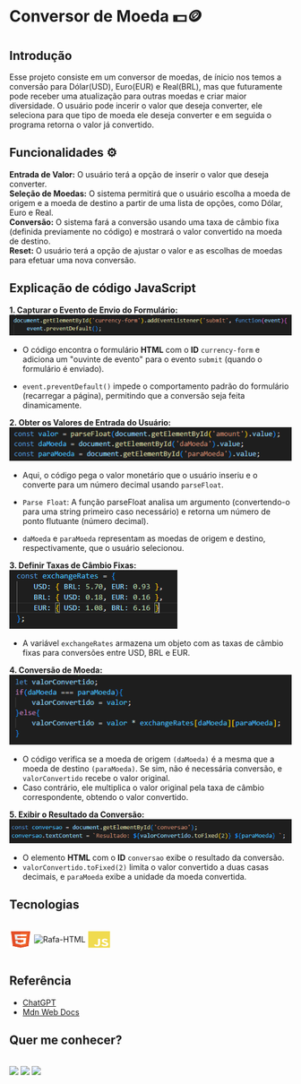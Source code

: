 # **Conversor de Moeda 💵🪙**
## **Introdução**
Esse projeto consiste em um conversor de moedas, de ínicio nos temos a conversão para Dólar(USD), Euro(EUR) e Real(BRL), mas que futuramente pode receber uma atualização para outras moedas e criar maior diversidade.
O usuário pode incerir o valor que deseja converter, ele seleciona para que tipo de moeda ele deseja converter e em seguida o programa retorna o valor já convertido.

## **Funcionalidades** ⚙️
**Entrada de Valor:** 
O usuário terá a opção de inserir o valor que deseja converter.
<br>
**Seleção de Moedas:** 
O sistema permitirá que o usuário escolha a moeda de origem e a moeda de destino a partir de uma lista de opções, como Dólar, Euro e Real.
<br>
**Conversão:**
 O sistema fará a conversão usando uma taxa de câmbio fixa (definida previamente no código) e mostrará o valor convertido na moeda de destino.
<br>
**Reset:**
O usuário terá a opção de ajustar o valor e as escolhas de moedas para efetuar uma nova conversão.


## **Explicação de código JavaScript**
**1. Capturar o Evento de Envio do Formulário:**
![](img/img1.png)

* O código encontra o formulário **HTML** com o **ID** ``currency-form`` e adiciona um "ouvinte de evento" para o evento ``submit`` (quando o formulário é enviado).

* ``event.preventDefault()`` impede o comportamento padrão do formulário (recarregar a página), permitindo que a conversão seja feita dinamicamente.

**2. Obter os Valores de Entrada do Usuário:**
<br>
![](img/img2.png)

* Aqui, o código pega o valor monetário que o usuário inseriu e o converte para um número decimal usando ``parseFloat``.

* ``Parse Float``: A função parseFloat analisa um argumento (convertendo-o para uma string primeiro caso necessário) e retorna um número de ponto flutuante (número decimal).

* ``daMoeda`` e ``paraMoeda`` representam as moedas de origem e destino, respectivamente, que o usuário selecionou.

**3. Definir Taxas de Câmbio Fixas:**
<br>
![](img/img3.png)
* A variável ``exchangeRates`` armazena um objeto com as taxas de câmbio fixas para conversões entre USD, BRL e EUR.

**4. Conversão de Moeda:**
<br>
![](img/img4.png)

* O código verifica se a moeda de origem ``(daMoeda)`` é a mesma que a moeda de destino ``(paraMoeda)``. Se sim, não é necessária conversão, e ``valorConvertido`` recebe o valor original.
* Caso contrário, ele multiplica o valor original pela taxa de câmbio correspondente, obtendo o valor convertido.

**5. Exibir o Resultado da Conversão:**
<br>
![](img/img5.png)

* O elemento **HTML** com o **ID** ``conversao`` exibe o resultado da conversão.
* ``valorConvertido.toFixed(2)`` limita o valor convertido a duas casas decimais, e ``paraMoeda`` exibe a unidade da moeda convertida.

## **Tecnologias**
 
<div style="display: inline_block"><br>
   <img align="center" alt="Rafa-HTML" height="30" width="40" src="https://raw.githubusercontent.com/devicons/devicon/master/icons/html5/html5-original.svg">
   <img align="center" alt="Rafa-HTML" height="30" width="40" src="https://cdn.jsdelivr.net/gh/devicons/devicon@latest/icons/css3/css3-original.svg">
   <img align="center" alt="Rafa-Js" height="30" width="40" src="https://raw.githubusercontent.com/devicons/devicon/master/icons/javascript/javascript-plain.svg">
   
 
</div>

<br>
 
## Referência

* [ChatGPT](https://chatgpt.com/)
* [Mdn Web Docs](https://developer.mozilla.org/pt-BR/)


##
 
## **Quer me conhecer?**
 <br>
<div>
   <a href="https://instagram.com/emy_bonfimf" target="_blank"><img src="https://img.shields.io/badge/-Instagram-%23E4405F?style=for-the-badge&logo=instagram&logoColor=white" target="_blank"></a>
   <a href="https://www.linkedin.com/in/emilly-bonfim-7709b2303" target="_blank"><img src="https://img.shields.io/badge/-LinkedIn-%230077B5?style=for-the-badge&logo=linkedin&logoColor=white" target="_blank"></a>
    <a href = "mailto:emillykbonfim@gmail.com"><img src="https://img.shields.io/badge/-Gmail-%23333?style=for-the-badge&logo=gmail&logoColor=white" target="_blank"></a>
</div>

